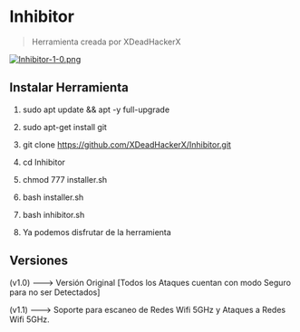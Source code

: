 # Inhibitor

> Herramienta creada por XDeadHackerX

[![Inhibitor-1-0.png](https://i.postimg.cc/ZqGn29JY/Inhibitor-1-0.png)](https://postimg.cc/bGRq2wG4)


## Instalar Herramienta

1) sudo apt update && apt -y full-upgrade

2) sudo apt-get install git

3) git clone https://github.com/XDeadHackerX/Inhibitor.git

4) cd Inhibitor

5) chmod 777 installer.sh

6) bash installer.sh

7) bash inhibitor.sh

8) Ya podemos disfrutar de la herramienta

## Versiones

(v1.0) --->   Versión Original [Todos los Ataques cuentan con modo Seguro para no ser Detectados]

(v1.1) --->   Soporte para escaneo de Redes Wifi 5GHz y Ataques a Redes Wifi 5GHz.
